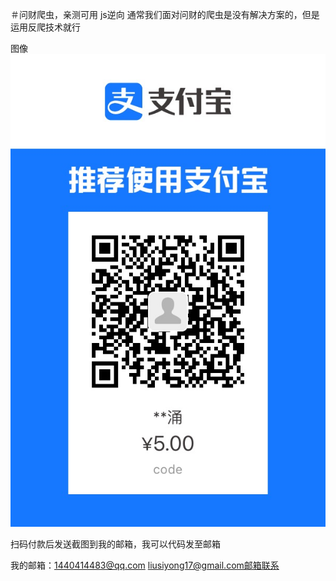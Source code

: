 ＃问财爬虫，亲测可用
js逆向
通常我们面对问财的爬虫是没有解决方案的，但是运用反爬技术就行

图像
![image](https://github.com/Jacky-Android/iwencai_spider_dyc/blob/main/IMG_0845(20210225-191253).JPG)

扫码付款后发送截图到我的邮箱，我可以代码发至邮箱

我的邮箱：1440414483@qq.com
liusiyong17@gmail.com邮箱联系
